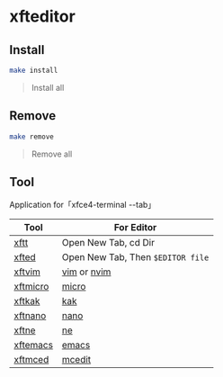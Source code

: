 
# xfteditor

## Install

``` sh
make install
```

> Install all

## Remove

``` sh
make remove
```

> Remove all


## Tool

Application for「xfce4-terminal --tab」

| Tool | For Editor |
| --- | --- |
| [xftt](xftt) | Open New Tab, cd Dir |
| [xfted](xfted) | Open New Tab, Then `$EDITOR file`  |
| [xftvim](xftvim) | [vim](https://www.vim.org/) or [nvim](https://neovim.io/) |
| [xftmicro](xftmicro) | [micro](https://micro-editor.github.io/) |
| [xftkak](xftkak) | [kak](https://kakoune.org/) |
| [xftnano](xftnano) | [nano](https://www.nano-editor.org/) |
| [xftne](xftne) | [ne](http://ne.di.unimi.it/) |
| [xftemacs](xftemacs) | [emacs](https://www.gnu.org/software/emacs/) |
| [xftmced](xftmced) | [mcedit](https://midnight-commander.org/) |
